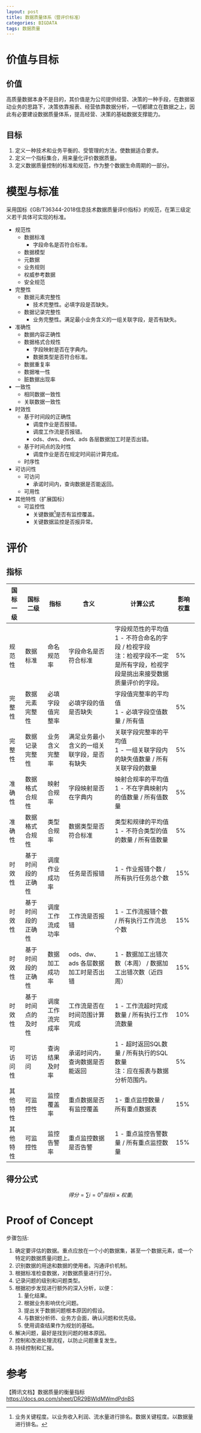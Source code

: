 ```yaml
---
layout: post
title: 数据质量体系（暨评价标准）
categories: BIGDATA
tags: 数据质量
---
```


# 价值与目标

## 价值

高质量数据本身不是目的，其价值是为公司提供经营、决策的一种手段，在数据驱动业务的思路下，决策依靠报表、经营依靠数据分析，一切都建立在数据之上，因此有必要建设数据质量体系，提高经营、决策的基础数据支撑能力。

## 目标

1. 定义一种技术和业务平衡的、受管理的方法，使数据适合要求。
2. 定义一个指标集合，用来量化评价数据质量。
3. 定义数据质量控制的标准和规范，作为整个数据生命周期的一部分。

# 模型与标准

采用国标《GB/T36344-2018信息技术数据质量评价指标》的规范，在第三级定义若干具体可实现的标准。

- 规范性
  - 数据标准
    - 字段命名是否符合标准。
  - 数据模型
  - 元数据
  - 业务规则
  - 权威参考数据
  - 安全规范
- 完整性
  - 数据元素完整性
    - 技术完整性。必填字段是否缺失。
  - 数据记录完整性
    - 业务完整性。满足最小业务含义的一组关联字段，是否有缺失。
- 准确性
  - 数据内容正确性
  - 数据格式合规性
    - 字段映射是否在字典内。
    - 数据类型是否符合标准。
  - 数据重复率
  - 数据唯一性
  - 脏数据出现率
- 一致性
  - 相同数据一致性
  - 关联数据一致性
- 时效性
  - 基于时间段的正确性
    - 调度作业是否报错。
    - 调度工作流是否报错。
    - ods、dws、dwd、ads 各层数据加工时是否出错。
  - 基于时间点的及时性
    - 调度作业是否在规定时间前计算完成。
  - 时序性
- 可访问性
  - 可访问
    - 承诺时间内，查询数据是否能返回。
  - 可用性
- 其他特性（扩展国标）
  - 可监控性
    - 关键数据[^1]是否有监控覆盖。
    - 关键数据监控是否报异常。

[^1]: 业务关键程度。以业务收入利润、流水量进行排名。数据关键程度。以数据量进行排名。



# 评价

## 指标

| **国标一级** | 国标二级           | **指标**         | **含义**                                   | **计算公式**                                                 | **影响权重** |
| ------------ | ------------------ | ---------------- | ------------------------------------------ | ------------------------------------------------------------ | ------------ |
| 规范性       | 数据标准           | 命名规范率       | 字段命名是否符合标准                       | 字段规范性的平均值<br />1 - 不符合命名的字段 / 检视字段<br />注：检视字段不一定是所有字段，检视字段是挑出来接受数据质量评价的字段。 | 5%           |
| 完整性       | 数据元素完整性     | 必填字段值完整率 | 必填字段的值是否缺失                       | 字段值完整率的平均值<br />1 - 必填字段空值数量 / 所有值      | 5%           |
| 完整性       | 数据记录完整性     | 业务含义完整率   | 满足业务最小含义的一组关联字段，是否有缺失 | 关联字段完整率的平均值<br />1 - 一组关联字段内的缺失值数量 / 所有关联字段的数量 | 5%           |
| 准确性       | 数据格式合规性     | 映射合规率       | 字段映射是否在字典内                       | 映射合规率的平均值<br />1 - 不在字典映射内的值数量 / 所有值数量 | 5%           |
| 准确性       | 数据格式合规性     | 类型合规率       | 数据类型是否符合标准                       | 类型和规律的平均值<br />1 - 不符合类型的值的数量 / 所有值数量 | 5%           |
| 时效性       | 基于时间段的正确性 | 调度作业成功率   | 任务是否报错                               | 1 - 作业报错个数 / 所有执行任务总个数                        | 15%          |
| 时效性       | 基于时间段的正确性 | 调度工作流成功率 | 工作流是否报错                             | 1 - 工作流报错个数 / 所有执行工作流总个数                    | 15%          |
| 时效性       | 基于时间段的正确性 | 数据加工成功率   | ods、dw、ads 各层数据加工时是否出错        | 1 - 数据加工出错次数（本周） / 数据加工出错次数（近四周）    | 15%          |
| 时效性       | 基于时间点的及时性 | 调度工作流完成率 | 工作流是否在时间范围计算完成               | 1 - 工作流超时完成数量 / 所有执行工作流数量                  | 10%          |
| 可访问性     | 可访问             | 查询结果及时率   | 承诺时间内，查询数据是否能返回             | 1 - 超时返回SQL数量 / 所有执行的SQL数量<br />注：应在报表与数据分析范围内。 | 5%           |
| 其他特性     | 可监控性           | 监控覆盖率       | 重点数据是否有监控覆盖                     | 1- 重点监控数量 / 所有重点数据表                             | 15%          |
| 其他特性     | 可监控性           | 监控告警率       | 重点监控数据是否告警                       | 1 - 重点监控告警数量 / 所有重点监控数量                      | 15%          |

## 得分公式

$$
得分 = \sum{i=0}^{n} 指标i \times 权重_i
$$

# Proof of Concept

步骤包括:

1. 确定要评估的数据。重点应放在一个小的数据集，甚至一个数据元素，或一个特定的数据质量问题上。
2. 识别数据的用途和数据的使用者。沟通评价机制。
3. 根据标准检查数据，对数据质量进行打分。
4. 记录问题的级别和问题类型。
5. 根据初步发现进行额外的深入分析，以便：
   1. 量化结果。
   2. 根据业务影响优化问题。
   3. 提出关于数据问题根本原因的假设。
   4. 与数据分析师、业务方会面，确认问题和优先级。
   5. 使用调查结果作为规划的基础。
6. 解决问题，最好是找到问题的根本原因。
7. 控制和改进处理流程，以防止问题重复发生。
8. 持续控制和汇报。

# 参考

【腾讯文档】数据质量的衡量指标
https://docs.qq.com/sheet/DR29BWldMWmdPdnBS
